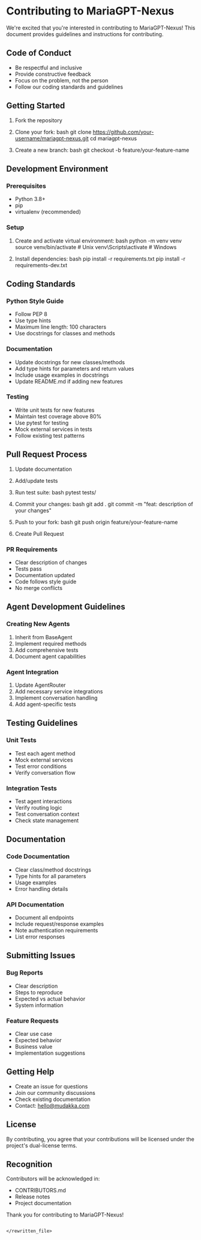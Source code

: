 # Contributing to MariaGPT-Nexus

We're excited that you're interested in contributing to MariaGPT-Nexus! This document provides guidelines and instructions for contributing.

## Code of Conduct

- Be respectful and inclusive
- Provide constructive feedback
- Focus on the problem, not the person
- Follow our coding standards and guidelines

## Getting Started

1. Fork the repository
2. Clone your fork:
bash
git clone https://github.com/your-username/mariagpt-nexus.git
cd mariagpt-nexus

3. Create a new branch:
bash
git checkout -b feature/your-feature-name

## Development Environment

### Prerequisites
- Python 3.8+
- pip
- virtualenv (recommended)

### Setup
1. Create and activate virtual environment:
bash
python -m venv venv
source venv/bin/activate  # Unix
venv\Scripts\activate     # Windows

2. Install dependencies:
bash
pip install -r requirements.txt
pip install -r requirements-dev.txt

## Coding Standards

### Python Style Guide
- Follow PEP 8
- Use type hints
- Maximum line length: 100 characters
- Use docstrings for classes and methods

### Documentation
- Update docstrings for new classes/methods
- Add type hints for parameters and return values
- Include usage examples in docstrings
- Update README.md if adding new features

### Testing
- Write unit tests for new features
- Maintain test coverage above 80%
- Use pytest for testing
- Mock external services in tests
- Follow existing test patterns

## Pull Request Process

1. Update documentation
2. Add/update tests
3. Run test suite:
bash
pytest tests/

4. Commit your changes:
bash
git add .
git commit -m "feat: description of your changes"

5. Push to your fork:
bash
git push origin feature/your-feature-name

6. Create Pull Request

### PR Requirements
- Clear description of changes
- Tests pass
- Documentation updated
- Code follows style guide
- No merge conflicts

## Agent Development Guidelines

### Creating New Agents
1. Inherit from BaseAgent
2. Implement required methods
3. Add comprehensive tests
4. Document agent capabilities

### Agent Integration
1. Update AgentRouter
2. Add necessary service integrations
3. Implement conversation handling
4. Add agent-specific tests

## Testing Guidelines

### Unit Tests
- Test each agent method
- Mock external services
- Test error conditions
- Verify conversation flow

### Integration Tests
- Test agent interactions
- Verify routing logic
- Test conversation context
- Check state management

## Documentation

### Code Documentation
- Clear class/method docstrings
- Type hints for all parameters
- Usage examples
- Error handling details

### API Documentation
- Document all endpoints
- Include request/response examples
- Note authentication requirements
- List error responses

## Submitting Issues

### Bug Reports
- Clear description
- Steps to reproduce
- Expected vs actual behavior
- System information

### Feature Requests
- Clear use case
- Expected behavior
- Business value
- Implementation suggestions

## Getting Help

- Create an issue for questions
- Join our community discussions
- Check existing documentation
- Contact: hello@mudakka.com

## License

By contributing, you agree that your contributions will be licensed under the project's dual-license terms.

## Recognition

Contributors will be acknowledged in:
- CONTRIBUTORS.md
- Release notes
- Project documentation

Thank you for contributing to MariaGPT-Nexus!
```

</rewritten_file>